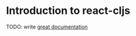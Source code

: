 # Introduction to react-cljs

TODO: write [great documentation](http://jacobian.org/writing/what-to-write/)
